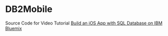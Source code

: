 # DB2Mobile

Source Code for Video Tutorial [Build an iOS App with SQL Database on IBM Bluemix](https://www.youtube.com/watch?v=-T-FP9rEu9E)

